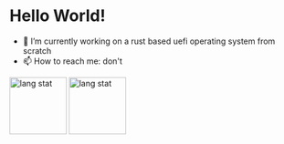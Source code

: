 # Hello World!

- 🔭 I’m currently working on a rust based uefi operating system  from scratch
- 📫 How to reach me: don't

<div style="text-align: left;">
  <img src="(https://github-readme-stats.vercel.app/api?username=idomessenberg&show_icons=true&theme=dark#gh-dark-mode-only)](https://github.com/anuraghazra/github-readme-stats#gh-dark-mode-only)" width="100" alt="lang stat" />
    <img src="[![Anurag's GitHub stats-Dark](https://github-readme-stats.vercel.app/api?username=anuraghazra&show_icons=true&theme=default#gh-light-mode-only)](https://github.com/anuraghazra/github-readme-stats#gh-light-mode-only)" width="100" alt="lang stat" />
</div>

